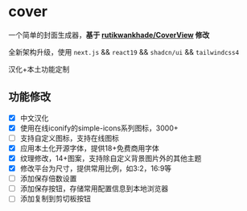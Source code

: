 # cover

一个简单的封面生成器，**基于 [rutikwankhade/CoverView](https://github.com/rutikwankhade/CoverView) 修改**

全新架构升级，使用 `next.js` && `react19` && `shadcn/ui` && `tailwindcss4`

汉化+本土功能定制

## 功能修改

- [x] 中文汉化
- [x] 使用在线iconify的simple-icons系列图标，3000+
- [ ] 支持自定义图标，支持在线图标
- [x] 应用本土化开源字体，提供18+免费商用字体
- [x] 纹理修改，14+图案，支持除自定义背景图片外的其他主题
- [x] 修改平台为尺寸，提供常用比例，如3:2，16:9等
- [ ] 添加保存倍数设置
- [ ] 添加保存按钮，存储常用配置信息到本地浏览器
- [ ] 添加复制到剪切板按钮